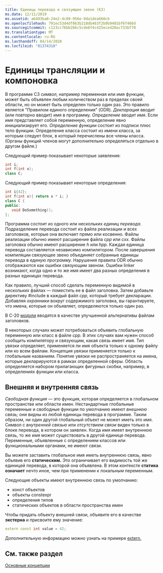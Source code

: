```yaml
---
title: Единицы перевода и связующее звено (КЗ)
ms.date: 12/11/2019
ms.assetid: a6493ba0-24e2-4c89-956e-9da1dea660cb
ms.openlocfilehash: 791ec53d4df863b218db463f2b9b9401bf6f466d
ms.sourcegitcommit: c123cc76bb2b6c5cde6f4c425ece420ac733bf70
ms.translationtype: MT
ms.contentlocale: ru-RU
ms.lasthandoff: 04/14/2020
ms.locfileid: "81374318"
---
```

# <a name="translation-units-and-linkage"></a>Единицы трансляции и компоновка

В программе СЗ *символ,* например переменная или имя функции, может быть объявлен любым количеством раз в пределах своей области, но он может быть определен только один раз. Это правило является "Правилом единого определения" (ODR). *Декларация* вводит (или повторно вводит) имя в программу. *Определение* вводит имя. Если имя представляет собой переменную, определение явно инициализирует его. *Определение функции* состоит из подписи плюс тело функции. Определение класса состоит из имени класса, за которым следует блок, в который перечислены все члены класса. (Органы функций членов могут дополнительно определяться отдельно в другом файле.)

Следующий пример показывает некоторые заявления:

```cpp
int i;
int f(int x);
class C;
```

Следующий пример показывает некоторые определения:

```cpp
int i{42};
int f(int x){ return x * i; }
class C {
public:
   void DoSomething();
};
```

Программа состоит из одного или нескольких *единиц перевода.* Подразделение перевода состоит из файла реализации и всех заголовков, которые она включает прямо или косвенно. Файлы реализации обычно имеют расширение файла *cpp* или *cxx.* Файлы заголовка обычно имеют расширение *h* или *hpp.* Каждая единица перевода составляется независимо компилятором. После завершения компиляции связующее звено объединяет собранные единицы перевода в единую *программу.* Нарушения правила ODR обычно отображаются как ошибки связующим звеном. Ошибки linker возникают, когда одно и то же имя имеет два разных определения в разных единицах перевода.

Как правило, лучший способ сделать переменную видимой в нескольких файлах — поместить ее в файл заголовка. Затем добавьте директиву #include в каждый файл *cpp,* который требует декларации. Добавляя *охранники* вокруг содержимого заголовка, вы гарантируете, что имена, которые он объявляет, определяются только один раз.

В C-20 [модули](modules-cpp.md) вводятся в качестве улучшенной альтернативы файлам заголовков.

В некоторых случаях может потребоваться объявить глобальную переменную или класс в файле *cpp.* В этих случаях вам нужен способ сообщить компилятору и связующим, какая *связь* имеет имя. Тип увязки определяет, применяется ли имя объекта только к одному файлу или ко всем файлам. Концепция увязки применяется только к глобальным названиям. Понятие увязки не распространяется на имена, которые декларируются в рамках определенной сферы. Область определяется набором прилагающих фигурных скобки, например, в определениях функции или класса.

## <a name="external-vs-internal-linkage"></a>Внешняя и внутренняя связь

*Свободная функция* — это функция, которая определяется в глобальном пространстве или области имен. Нестандартные глобальные переменные и свободные функции по умолчанию имеют *внешнюю связь;* они видны из любой единицы перевода в программе. Таким образом, ни один другой глобальный объект не может иметь это имя. Символ с *внутренней связью* или *отсутствием связи* виден только в блоке перевода, в котором он заявлен. Когда имя имеет внутреннюю связь, то же имя может существовать в другой единице перевода. Переменные, объявленные с определением классов или функциональными органами, не имеют связи.

Вы можете заставить глобальное имя иметь внутреннюю связь, явно объявив его **статическим.** Это ограничивает его видимость той же единицей перевода, в которой она объявлена. В этом контексте **статика означает** нечто иное, чем при применении к локальным переменным.

Следующие объекты имеют внутреннюю связь по умолчанию:

- конст объектов
- объекты constexpr
- определения типов
- статических объектов в области пространства имен

Чтобы придать объекту внешней связи, объявите его в качестве **экстерна** и присвоите ему значение:

```cpp
extern const int value = 42;
```

Дополнительную информацию можно узнать на примере [extern.](extern-cpp.md)

## <a name="see-also"></a>См. также раздел

[Основные концепции](../cpp/basic-concepts-cpp.md)
